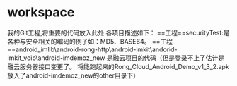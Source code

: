 # workspace
我的Git工程,将重要的代码放入此处
    各项目描述如下：
		==工程==securityTest:是各种与安全相关的编码的例子如：MD5、BASE64。
		==工程==android_imlib\android-rong-http\android-imkit\andorid-imkit_voip\android-imdemoz_new
		    是融云项目的代码（但是登录不上了估计是融云服务器接口变更了。
			将能跑起来的Rong_Cloud_Android_Demo_v1_3_2.apk放入了android-imdemoz_new的other目录下）
